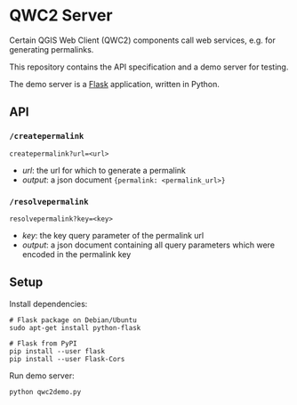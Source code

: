 QWC2 Server
===========

Certain QGIS Web Client (QWC2) components call web services, e.g. for generating permalinks.

This repository contains the API specification and a demo server for testing.

The demo server is a [Flask](http://flask.pocoo.org/) application, written in Python.


API
---

### `/createpermalink`

`createpermalink?url=<url>`
- *url*: the url for which to generate a permalink
- *output*: a json document `{permalink: <permalink_url>}`

### `/resolvepermalink`
`resolvepermalink?key=<key>`
- *key*: the key query parameter of the permalink url
- *output*: a json document containing all query parameters which were encoded in the permalink key


Setup
-----

Install dependencies:

    # Flask package on Debian/Ubuntu
    sudo apt-get install python-flask

    # Flask from PyPI
    pip install --user flask
    pip install --user Flask-Cors

Run demo server:

    python qwc2demo.py
